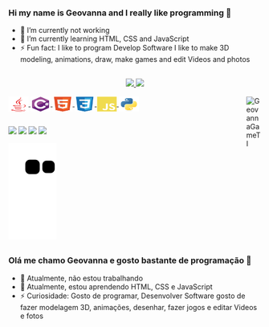 ### Hi my name is Geovanna and I really like programming 👋

- 🔭 I’m currently not working
- 🌱 I’m currently learning HTML, CSS and JavaScript
- ⚡ Fun fact: I like to program Develop Software I like to make 3D modeling, animations, draw, make games and edit Videos and photos

##
<div align="center">
  <a href="https://github.com/GeovannaGame1YT">
  <img height="170em" src="https://github-readme-stats.vercel.app/api?username=GeovannaGame1YT&show_icons=true&theme=tokyonight&include_all_commits=true&count_private=true"/>
  <img height="170em" src="https://github-readme-stats.vercel.app/api/top-langs/?username=GeovannaGame1YT&layout=compact&langs_count=7&theme=tokyonight"/>
</div>
<div style="display: inline_block"><br>
  <img align="center" alt="Rafa-Js" height="30" width="40" src="https://raw.githubusercontent.com/devicons/devicon/master/icons/java/java-plain.svg">
  <img align="center" alt="Rafa-Csharp" height="30" width="40" src="https://raw.githubusercontent.com/devicons/devicon/master/icons/csharp/csharp-original.svg">
  <img align="center" alt="Rafa-HTML" height="30" width="40" src="https://raw.githubusercontent.com/devicons/devicon/master/icons/html5/html5-original.svg">
  <img align="center" alt="Rafa-CSS" height="30" width="40" src="https://raw.githubusercontent.com/devicons/devicon/master/icons/css3/css3-original.svg">
  <img align="center" alt="Rafa-Js" height="30" width="40" src="https://raw.githubusercontent.com/devicons/devicon/master/icons/javascript/javascript-plain.svg">
  <img align="center" alt="Rafa-Python" height="30" width="40" src="https://raw.githubusercontent.com/devicons/devicon/master/icons/python/python-original.svg">
  <img align="right" alt="GeovannaGameTI" reight"30" Width="30" scr="https://github.com/GeovannaGame1YT/GeovannaGame1YT/blob/main/GeovannaGameTI.gif">
  <!-- <img align="right" alt="20211116_204112" scr=("https://user-images.githubusercontent.com/90795502/142094368-4ffb37dd-edd8-4826-98b2-157ca8ee1a17.gif")> -->
  
  
</div>

##

<!-- dark, radical, merko, gruvbox, tokyonight, onedark, cobalt, synthwave, highcontrast, dracula -->

<div> 
  <a href="https://www.youtube.com/channel/UCusRwGcmycwUyw8j0bQG89w" target="_blank"><img src="https://img.shields.io/badge/YouTube-FF0000?style=for-the-badge&logo=youtube&logoColor=white" target="_blank"></a>
  <a href="https://www.instagram.com/geovanna.gomes.9461/" target="_blank"><img src="https://img.shields.io/badge/-Instagram-%23E4405F?style=for-the-badge&logo=instagram&logoColor=white" target="_blank"></a>
 	<a href="https://www.twitch.tv/geovannagame1" target="_blank"><img src="https://img.shields.io/badge/Twitch-9146FF?style=for-the-badge&logo=twitch&logoColor=white" target="_blank"></a>
 <!-- <a href="https://discord.gg/" target="_blank"><img src="https://img.shields.io/badge/Discord-7289DA?style=for-the-badge&logo=discord&logoColor=white" target="_blank"></a> -->
  <!-- <a href = "geovanna.gomes.silva.ggs@"><img src="https://img.shields.io/badge/-Gmail-%23333?style=for-the-badge&logo=gmail&logoColor=white" target="_blank"></a> -->
  <a href="https://www.linkedin.com/in/geovanna-gomes-da-silva-4210201b5/" target="_blank"><img src="https://img.shields.io/badge/-LinkedIn-%230077B5?style=for-the-badge&logo=linkedin&logoColor=white" target="_blank"></a> 
 
 ![Snake animation](https://github.com/GeovannaGame1YT/GeovannaGame1YT/blob/output/github-contribution-grid-snake.svg)
 
</div>
  
  ##
  
  ### Olá me chamo Geovanna e gosto bastante de programação 👋
  
- 🔭 Atualmente, não estou trabalhando
- 🌱 Atualmente, estou aprendendo HTML, CSS e JavaScript
- ⚡ Curiosidade: Gosto de programar, Desenvolver Software gosto de fazer modelagem 3D, animações, desenhar, fazer jogos e editar Videos e fotos
  
  
